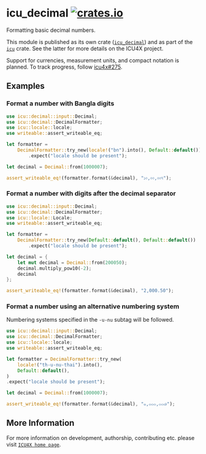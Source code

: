 # icu_decimal [![crates.io](https://img.shields.io/crates/v/icu_decimal)](https://crates.io/crates/icu_decimal)

<!-- cargo-rdme start -->

Formatting basic decimal numbers.

This module is published as its own crate ([`icu_decimal`](https://docs.rs/icu_decimal/latest/icu_decimal/))
and as part of the [`icu`](https://docs.rs/icu/latest/icu/) crate. See the latter for more details on the ICU4X project.

Support for currencies, measurement units, and compact notation is planned. To track progress,
follow [icu4x#275](https://github.com/unicode-org/icu4x/issues/275).

## Examples

### Format a number with Bangla digits

```rust
use icu::decimal::input::Decimal;
use icu::decimal::DecimalFormatter;
use icu::locale::locale;
use writeable::assert_writeable_eq;

let formatter =
    DecimalFormatter::try_new(locale!("bn").into(), Default::default())
        .expect("locale should be present");

let decimal = Decimal::from(1000007);

assert_writeable_eq!(formatter.format(&decimal), "১০,০০,০০৭");
```

### Format a number with digits after the decimal separator

```rust
use icu::decimal::input::Decimal;
use icu::decimal::DecimalFormatter;
use icu::locale::Locale;
use writeable::assert_writeable_eq;

let formatter =
    DecimalFormatter::try_new(Default::default(), Default::default())
        .expect("locale should be present");

let decimal = {
    let mut decimal = Decimal::from(200050);
    decimal.multiply_pow10(-2);
    decimal
};

assert_writeable_eq!(formatter.format(&decimal), "2,000.50");
```

### Format a number using an alternative numbering system

Numbering systems specified in the `-u-nu` subtag will be followed.

```rust
use icu::decimal::input::Decimal;
use icu::decimal::DecimalFormatter;
use icu::locale::locale;
use writeable::assert_writeable_eq;

let formatter = DecimalFormatter::try_new(
    locale!("th-u-nu-thai").into(),
    Default::default(),
)
.expect("locale should be present");

let decimal = Decimal::from(1000007);

assert_writeable_eq!(formatter.format(&decimal), "๑,๐๐๐,๐๐๗");
```

[`DecimalFormatter`]: DecimalFormatter

<!-- cargo-rdme end -->

## More Information

For more information on development, authorship, contributing etc. please visit [`ICU4X home page`](https://github.com/unicode-org/icu4x).
